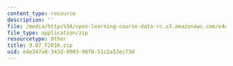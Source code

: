```yaml
---
content_type: resource
description: ''
file: /media/https%3A/open-learning-course-data-rc.s3.amazonaws.com/e4e347a8343d000398f851c2a53ec73d_9.07_F2016.zip
file_type: application/zip
resourcetype: Other
title: 9.07_F2016.zip
uid: e4e347a8-343d-0003-98f8-51c2a53ec73d
---
```

